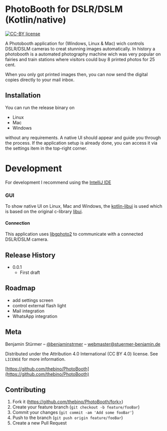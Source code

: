 # PhotoBooth for DSLR/DSLM (Kotlin/native)

[![CC-BY license](https://img.shields.io/badge/License-CC--BY-blue.svg)](https://creativecommons.org/licenses/by-nd/4.0)

A Photobooth application for (Windows, Linux & Mac) wich controls DSLR/DSLM cameras to creat stunning images automatically.
In history a photobooth is a automated photography machine wich was very popular on fairies and train stations where visitors could buy 8 printed photos for 25 cent.

When you only got printed images then, you can now send the digital copies directly to your mail inbox.

## Installation

You can run the release binary on

- Linux
- Mac
- Windows

without any requirements. A native UI should appear and guide you through the process.
If the application setup is already done, you can access it via the settings item in the top-right corner.


# Development

For development I recommend using the [IntelliJ IDE](https://www.jetbrains.com/idea/)

### GUI

To show native UI on Linux, Mac and Windows, the [kotlin-libui](https://github.com/msink/kotlin-libui) is used which is based on the original c-library [libui](https://github.com/andlabs/libui).

#### Connection

This application uses [libgphoto2](http://gphoto.org/proj/libgphoto2/) to communicate with a connected DSLR/DSLM camera.


## Release History

* 0.0.1
    * First draft
    
## Roadmap

- add settings screen
- control external flash light
- Mail integration
- WhatsApp integration

## Meta

Benjamin Stürmer – [@benjaminstrmer](https://twitter.com/benjaminstrmer) – webmaster@stuermer-benjamin.de

Distributed under the Attribution 4.0 International (CC BY 4.0) license. See ``LICENSE`` for more information.

[https://github.com/thebino/PhotoBooth](https://github.com/thebino/PhotoBooth)

## Contributing

1. Fork it (https://github.com/thebino/PhotoBooth/fork>)
2. Create your feature branch (`git checkout -b feature/fooBar`)
3. Commit your changes (`git commit -am 'Add some fooBar'`)
4. Push to the branch (`git push origin feature/fooBar`)
5. Create a new Pull Request
